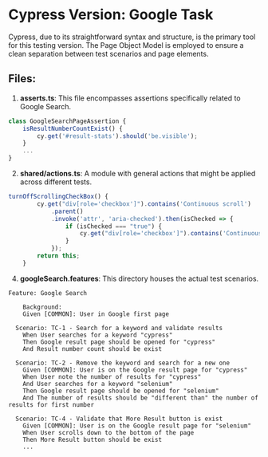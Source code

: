 
# Cypress Version: Google Task

Cypress, due to its straightforward syntax and structure, is the primary tool for this testing version. The Page Object Model is employed to ensure a clean separation between test scenarios and page elements.

## Files:

1. **asserts.ts**: This file encompasses assertions specifically related to Google Search.
```typescript
class GoogleSearchPageAssertion {
    isResultNumberCountExist() {
        cy.get('#result-stats').should('be.visible');
    }
    ...
}
```

2. **shared/actions.ts**: A module with general actions that might be applied across different tests.
```typescript
turnOffScrollingCheckBox() {
        cy.get("div[role='checkbox']").contains('Continuous scroll')
            .parent()
            .invoke('attr', 'aria-checked').then(isChecked => {
                if (isChecked === "true") {
                    cy.get("div[role='checkbox']").contains('Continuous scroll').click();
                }
            });
        return this;
    }
```

4. **googleSearch.features**: This directory houses the actual test scenarios.
```features
Feature: Google Search

    Background: 
    Given [COMMON]: User in Google first page

  Scenario: TC-1 - Search for a keyword and validate results
    When User searches for a keyword "cypress"
    Then Google result page should be opened for "cypress"
    And Result number count should be exist

  Scenario: TC-2 - Remove the keyword and search for a new one
    Given [COMMON]: User is on the Google result page for "cypress"
    When User note the number of results for "cypress"
    And User searches for a keyword "selenium"
    Then Google result page should be opened for "selenium"
    And The number of results should be "different than" the number of results for first number

  Scenario: TC-4 - Validate that More Result button is exist
    Given [COMMON]: User is on the Google result page for "selenium"
    When User scrolls down to the bottom of the page
    Then More Result button should be exist
    ...
```
